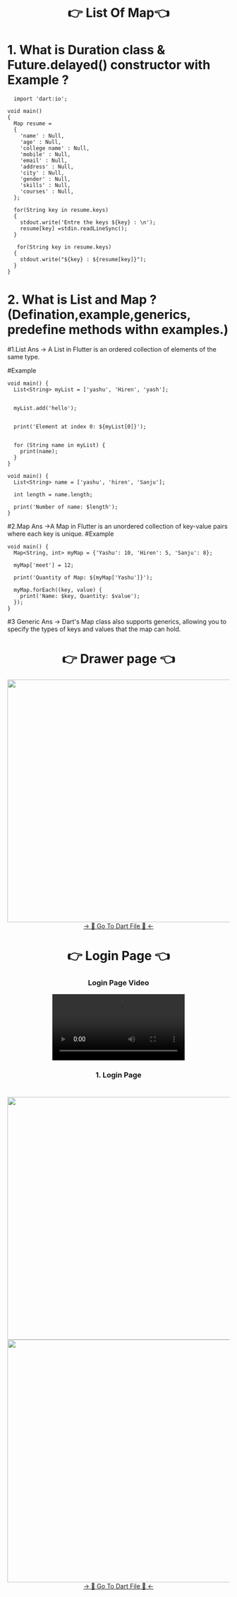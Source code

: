 <h1 align="center">👉 List Of Map👈</h1>

# 1. What is Duration class & Future.delayed() constructor with Example ?
```
  import 'dart:io';

void main()
{
  Map resume = 
  {
    'name' : Null,
    'age' : Null,
    'college name' : Null,
    'mobile' : Null,
    'email' : Null,
    'address' : Null,
    'city' : Null,
    'gender' : Null,
    'skills' : Null,
    'courses' : Null,
  };

  for(String key in resume.keys)
  {
    stdout.write('Entre the keys ${key} : \n');
    resume[key] =stdin.readLineSync();
  }

   for(String key in resume.keys)
  {
    stdout.write("${key} : ${resume[key]}");
  }
}
```
# 2. What is List and Map ? (Defination,example,generics, predefine methods withn examples.)
#1.List
Ans -> A List in Flutter is an ordered collection of elements of the same type.

#Example
```
void main() {
  List<String> myList = ['yashu', 'Hiren', 'yash'];

  
  myList.add('hello');


  print('Element at index 0: ${myList[0]}');

  
  for (String name in myList) {
    print(name);
  }
}
```
```
void main() {
  List<String> name = ['yashu', 'hiren', 'Sanju'];

  int length = name.length;

  print('Number of name: $length'); 
}
```
#2.Map
Ans ->A Map in Flutter is an unordered collection of key-value pairs where each key is unique.
#Example
```
void main() {
  Map<String, int> myMap = {'Yashu': 10, 'Hiren': 5, 'Sanju': 8};

  myMap['meet'] = 12;

  print('Quantity of Map: ${myMap['Yashu']}');

  myMap.forEach((key, value) {
    print('Name: $key, Quantity: $value');
  });
}
```
#3 Generic
Ans -> Dart's Map class also supports generics, allowing you to specify the types of keys and values that the map can hold.

<h1 align="center">👉 Drawer page 👈</h1>
<div align="center">
  <img height="550"  src="https://github.com/YashuPatel1724/Resume_Daily_Task/assets/148859965/ced7f278-45ec-4404-86b5-f2f1d12971b5" />
</div>
<div align="center">
<a href="https://github.com/YashuPatel1724/Resume_Daily_Task/tree/master/lib/Drawer">-> 📂 Go To Dart File 📂 <-</a>
</div>



<h1 align="center">👉 Login Page 👈</h1>

<h3 align="center">Login Page Video </h3>
<div align="center">
 <video src="https://github.com/YashuPatel1724/Resume_Daily_Task/assets/148859965/80b866a6-587b-432c-a30c-c6f0cbc8ca38"> 
</video>
</div>

<h3 align="center">1. Login Page </h3>

<h1 align="left"></h1>

<div align="center">
  <img height="550"  src="https://github.com/YashuPatel1724/Resume_Daily_Task/assets/148859965/d8855e2b-9730-4570-81d2-7c1b1d6bd198" />
  <img height="550"  src="https://github.com/YashuPatel1724/Resume_Daily_Task/assets/148859965/866d69f7-79a4-44a9-8d24-53cbb462166e" />
</div>
<div align="center">
<a href="https://github.com/YashuPatel1724/Resume_Daily_Task/tree/master/lib/Login%20Page">-> 📂 Go To Dart File 📂 <-</a>
</div>
